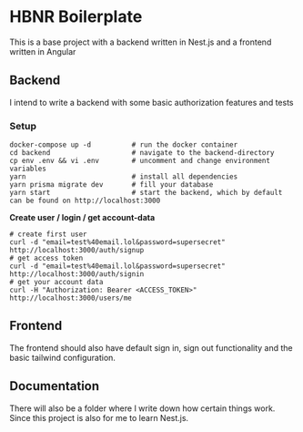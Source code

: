 #  HBNR Boilerplate
This is a base project with a backend written in Nest.js and a frontend written in Angular

## Backend
I intend to write a backend with some basic authorization features and tests

### Setup

```
docker-compose up -d          # run the docker container
cd backend                    # navigate to the backend-directory
cp env .env && vi .env        # uncomment and change environment variables
yarn                          # install all dependencies
yarn prisma migrate dev       # fill your database
yarn start                    # start the backend, which by default can be found on http://localhost:3000
```
**Create user / login / get account-data**
```
# create first user 
curl -d "email=test%40email.lol&password=supersecret" http://localhost:3000/auth/signup
# get access token
curl -d "email=test%40email.lol&password=supersecret" http://localhost:3000/auth/signin
# get your account data
curl -H "Authorization: Bearer <ACCESS_TOKEN>" http://localhost:3000/users/me
```

## Frontend
The frontend should also have default sign in, sign out functionality and the basic tailwind configuration.

## Documentation
There will also be a folder where I write down how certain things work. Since this project is also
for me to learn Nest.js.
